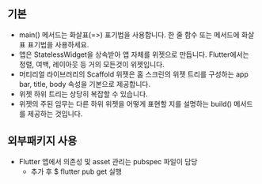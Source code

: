 ## 기본

- main() 메서드는 화살표(=>) 표기법을 사용합니다. 한 줄 함수 또는 메서드에 화살표 표기법을 사용하세요.
- 앱은 StatelessWidget을 상속받아 앱 자체를 위젯으로 만듭니다. Flutter에서는 정렬, 여백, 레이아웃 등 거의 모든것이 위젯입니다.
- 머티리얼 라이브러리의 Scaffold 위젯은 홈 스크린의 위젯 트리를 구성하는 app bar, title, body 속성을 기본으로 제공합니다.
- 위젯 하위 트리는 상당히 복잡할 수 있습니다.
- 위젯의 주된 임무는 다른 하위 위젯을 어떻게 표현할 지를 설명하는 build() 메서드를 제공하는 것입니다.

## 외부패키지 사용

- Flutter 앱에서 의존성 및 asset 관리는 pubspec 파일이 담당
  - 추가 후 $ flutter pub get 실행
